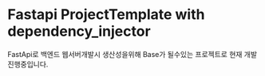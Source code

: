 # Fastapi ProjectTemplate with dependency_injector
FastApi로 백엔드 웹서버개발시 생산성을위해 Base가 될수있는 프로젝트로 현재 개발진행중입니다.
